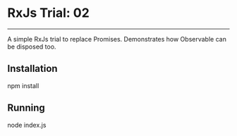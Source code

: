 # RxJs Trial: 02
----

A simple RxJs trial to replace Promises. Demonstrates how Observable can be disposed too.


Installation
----

npm install


Running
----

node index.js
